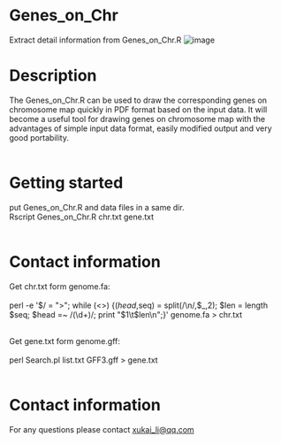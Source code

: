 # Genes_on_Chr
Extract detail information from Genes_on_Chr.R
![image](https://github.com/xukaili/Genes_on_Chr/blob/master/Genes_on_Chr_plot.png)

# Description
The Genes_on_Chr.R can be used to draw the corresponding genes on chromosome map quickly in PDF format based on the input data. It will become a useful tool for drawing genes on chromosome map with the advantages of simple input data format, easily modified output and very good portability.</br></br>


# Getting started
put Genes_on_Chr.R and data files in a same dir.</br>
  Rscript  Genes_on_Chr.R  chr.txt  gene.txt</br></br>

# Contact information
Get chr.txt form genome.fa:</br></br>
  perl -e '$/ = ">"; while (<>) {($head,$seq) = split(/\n/,$_,2); $len = length $seq; $head =~ /(\d+)/; print "$1\t$len\n";}'  genome.fa > chr.txt</br></br>


Get gene.txt form genome.gff:</br></br>
  perl    Search.pl    list.txt    GFF3.gff    >    gene.txt</br></br>

# Contact information
For any questions please contact xukai_li@qq.com</br></br>
